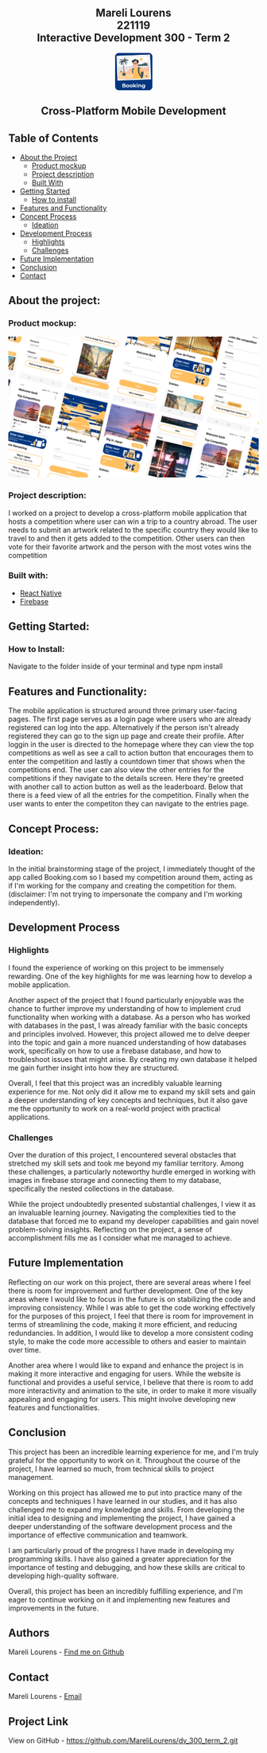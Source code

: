 ## <p align="center" style="text-decoration: none !important;padding:0;margin:0;">Mareli Lourens<br> 221119 <br> Interactive Development 300 - Term 2</p>

<p align="center">
  <img src="./README/Icon.png" height="75" style="display: block; margin: 0 auto;">
</p>

## <p align="center" style="text-decoration: none !important;padding:0;margin:0;">Cross-Platform Mobile Development</p>

## Table of Contents

* [About the Project](#about-the-project)
  * [Product mockup](#product-mockup)
  * [Project description](#project-description)
  * [Built With](#built-with)
* [Getting Started](#getting-started)
  * [How to install](#how-to-install)
* [Features and Functionality](#features-and-functionality)
* [Concept Process](#concept-process)
   * [Ideation](#ideation)
* [Development Process](#development-process)
    * [Highlights](#highlights)
    * [Challenges](#challenges)
* [Future Implementation](#future-implementation)
* [Conclusion](#conclusion)
* [Contact](#contact)

## About the project:

### Product mockup:
![Mockup](./README/Product_Mockup.png)

### Project description:
I worked on a project to develop a cross-platform mobile application that hosts a competition where user can win a trip to a country abroad. The user needs to submit an artwork related to the specific country they would like to travel to and then it gets added to the competition. Other users can then vote for their favorite artwork and the person with the most votes wins the competition

### Built with:
* [React Native](https://reactnative.dev/)
* [Firebase](https://firebase.google.com/)

## Getting Started:

### How to Install:

Navigate to the folder inside of your terminal and type npm install

## Features and Functionality:

The mobile application is structured around three primary user-facing pages. The first page serves as a login page where users who are already registered can log into the app. Alternatively if the person isn't already registered they can go to the sign up page and create their profile. After loggin in the user is directed to the homepage where they can view the top competitions as well as see a call to action button that encourages them to enter the competition and lastly a countdown timer that shows when the competitions end. The user can also view the other entries for the competitions if they navigate to the details screen. Here they're greeted with another call to action button as well as the leaderboard. Below that there is a feed view of all the entries for the competition. Finally when the user wants to enter the competiton they can navigate to the entries page.

## Concept Process:

### Ideation:

In the initial brainstorming stage of the project, I immediately thought of the app called Booking.com so I based my competition around them, acting as if I'm working for the company and creating the competition for them. (disclaimer: I'm not trying to impersonate the company and I'm working independently).

## Development Process

### Highlights

I found the experience of working on this project to be immensely rewarding. One of the key highlights for me was learning how to develop a mobile application.

Another aspect of the project that I found particularly enjoyable was the chance to further improve my understanding of how to implement crud functionality when working with a database. As a person who has worked with databases in the past, I was already familiar with the basic concepts and principles involved. However, this project allowed me to delve deeper into the topic and gain a more nuanced understanding of how databases work, specifically on how to use a firebase database, and how to troubleshoot issues that might arise. By creating my own database it helped me gain further insight into how they are structured.

Overall, I feel that this project was an incredibly valuable learning experience for me. Not only did it allow me to expand my skill sets and gain a deeper understanding of key concepts and techniques, but it also gave me the opportunity to work on a real-world project with practical applications.

### Challenges

Over the duration of this project, I encountered several obstacles that stretched my skill sets and took me beyond my familiar territory. Among these challenges, a particularly noteworthy hurdle emerged in working with images in firebase storage and connecting them to my database, specifically the nested collections in the database.

While the project undoubtedly presented substantial challenges, I view it as an invaluable learning journey. Navigating the complexities tied to the database that forced me to expand my developer capabilities and gain novel problem-solving insights. Reflecting on the project, a sense of accomplishment fills me as I consider what me managed to achieve.

## Future Implementation

Reflecting on our work on this project, there are several areas where I feel there is room for improvement and further development. One of the key areas where I would like to focus in the future is on stabilizing the code and improving consistency. While I was able to get the code working effectively for the purposes of this project, I feel that there is room for improvement in terms of streamlining the code, making it more efficient, and reducing redundancies. In addition, I would like to develop a more consistent coding style, to make the code more accessible to others and easier to maintain over time.

Another area where I would like to expand and enhance the project is in making it more interactive and engaging for users. While the website is functional and provides a useful service, I believe that there is room to add more interactivity and animation to the site, in order to make it more visually appealing and engaging for users. This might involve developing new features and functionalities.


## Conclusion

This project has been an incredible learning experience for me, and I'm truly grateful for the opportunity to work on it. Throughout the course of the project, I have learned so much, from technical skills to project management.

Working on this project has allowed me to put into practice many of the concepts and techniques I have learned in our studies, and it has also challenged me to expand my knowledge and skills. From developing the initial idea to designing and implementing the project, I have gained a deeper understanding of the software development process and the importance of effective communication and teamwork.

I am particularly proud of the progress I have made in developing my programming skills. I have also gained a greater appreciation for the importance of testing and debugging, and how these skills are critical to developing high-quality software.

Overall, this project has been an incredibly fulfilling experience, and I'm eager to continue working on it and implementing new features and improvements in the future.


## Authors
Mareli Lourens - [Find me on Github](https://github.com/MareliLourens)

## Contact
Mareli Lourens - [Email](mailto:221119@virtualwindow.co.za)

## Project Link
View on GitHub - https://github.com/MareliLourens/dv_300_term_2.git

